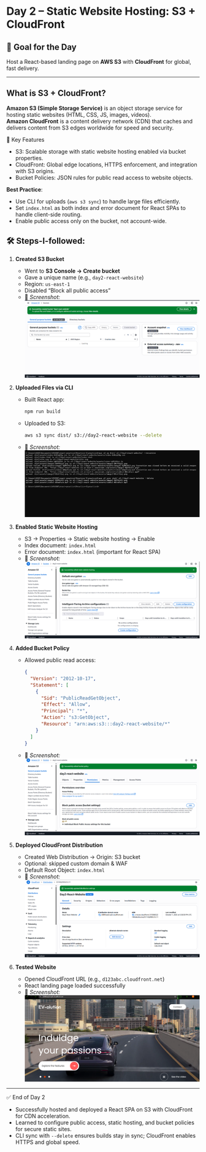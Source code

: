 # Day 2 – Static Website Hosting: S3 + CloudFront

## 🎯 Goal for the Day
Host a React-based landing page on **AWS S3** with **CloudFront** for global, fast delivery.

---

## What is S3 + CloudFront?
**Amazon S3 (Simple Storage Service)** is an object storage service for hosting static websites (HTML, CSS, JS, images, videos).  
**Amazon CloudFront** is a content delivery network (CDN) that caches and delivers content from S3 edges worldwide for speed and security.

🔑 Key Features
- S3: Scalable storage with static website hosting enabled via bucket properties.
- CloudFront: Global edge locations, HTTPS enforcement, and integration with S3 origins.
- Bucket Policies: JSON rules for public read access to website objects.

**Best Practice**:
- Use CLI for uploads (`aws s3 sync`) to handle large files efficiently.
- Set `index.html` as both index and error document for React SPAs to handle client-side routing.
- Enable public access only on the bucket, not account-wide.

## 🛠️ Steps-I-followed:
1. **Created S3 Bucket**
   - Went to **S3 Console → Create bucket**  
   - Gave a unique name (e.g., `day2-react-website`)  
   - Region: `us-east-1`  
   - Disabled “Block all public access”  
   - 📸 *Screenshot:*  
     ![Bucket Created](./S3-bucket-created.png)

2. **Uploaded Files via CLI**
   - Built React app:  
     ```bash
     npm run build
     ```
   - Uploaded to S3:  
     ```bash
     aws s3 sync dist/ s3://day2-react-website --delete
     ```
   - 📸 *Screenshot:*  
     ![Upload CLI](./S3-files-upload-cli.png)

3. **Enabled Static Website Hosting**
   - S3 → Properties → Static website hosting → Enable  
   - Index document: `index.html`  
   - Error document: `index.html` (important for React SPA)  
   - 📸 *Screenshot:*  
     ![Static Hosting Enabled](./S3-enabled-static-hosting.png)

4. **Added Bucket Policy**
   - Allowed public read access:  
     ```json
     {
       "Version": "2012-10-17",
       "Statement": [
         {
           "Sid": "PublicReadGetObject",
           "Effect": "Allow",
           "Principal": "*",
           "Action": "s3:GetObject",
           "Resource": "arn:aws:s3:::day2-react-website/*"
         }
       ]
     }
     ```
   - 📸 *Screenshot:*  
     ![Bucket Policy Added](./S3-created-bucket-policy.png)

5. **Deployed CloudFront Distribution**
   - Created Web Distribution → Origin: S3 bucket  
   - Optional: skipped custom domain & WAF  
   - Default Root Object: `index.html`  
   - 📸 *Screenshot:*  
     ![CloudFront Deployed](./cloudfront-deployed.png)

6. **Tested Website**
   - Opened CloudFront URL (e.g., `d123abc.cloudfront.net`)  
   - React landing page loaded successfully  
   - 📸 *Screenshot:*  
     ![Website Tested](./cloudfront-deployed-website.png)

---

✅ End of Day 2
- Successfully hosted and deployed a React SPA on S3 with CloudFront for CDN acceleration.
- Learned to configure public access, static hosting, and bucket policies for secure static sites.
- CLI sync with `--delete` ensures builds stay in sync; CloudFront enables HTTPS and global speed.